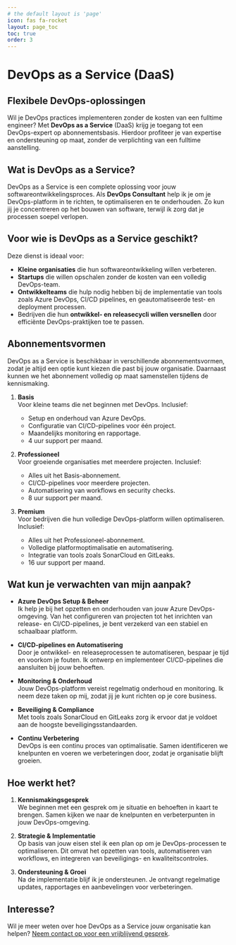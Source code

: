 ```yaml
---
# the default layout is 'page'
icon: fas fa-rocket
layout: page_toc
toc: true
order: 3
---
```


# DevOps as a Service (DaaS)

## Flexibele DevOps-oplossingen

Wil je DevOps practices implementeren zonder de kosten van een fulltime
engineer? Met **DevOps as a Service** (DaaS) krijg je toegang
tot een DevOps-expert op abonnementsbasis. Hierdoor profiteer je van expertise en
ondersteuning op maat, zonder de verplichting van een fulltime aanstelling.

## Wat is DevOps as a Service?

DevOps as a Service is een complete oplossing voor jouw softwareontwikkelingsproces.
Als **DevOps Consultant** help ik je om je DevOps-platform in te richten,
te optimaliseren en te onderhouden. Zo kun jij je concentreren op het
bouwen van software, terwijl ik zorg dat je processen soepel verlopen.

## Voor wie is DevOps as a Service geschikt?

Deze dienst is ideaal voor:

- **Kleine organisaties** die hun softwareontwikkeling willen verbeteren.
- **Startups** die willen opschalen zonder de kosten van een volledig DevOps-team.
- **Ontwikkelteams** die hulp nodig hebben bij de implementatie van tools zoals
  Azure DevOps, CI/CD pipelines, en geautomatiseerde test- en deployment processen.
- Bedrijven die hun **ontwikkel- en releasecycli willen versnellen** door efficiënte
  DevOps-praktijken toe te passen.

## Abonnementsvormen

DevOps as a Service is beschikbaar in verschillende abonnementsvormen, zodat je
altijd een optie kunt kiezen die past bij jouw organisatie. Daarnaast kunnen we
het abonnement volledig op maat samenstellen tijdens de kennismaking.

1. **Basis**  
   Voor kleine teams die net beginnen met DevOps. Inclusief:
   - Setup en onderhoud van Azure DevOps.
   - Configuratie van CI/CD-pipelines voor één project.
   - Maandelijks monitoring en rapportage.
   - 4 uur support per maand.

2. **Professioneel**  
   Voor groeiende organisaties met meerdere projecten. Inclusief:
   - Alles uit het Basis-abonnement.
   - CI/CD-pipelines voor meerdere projecten.
   - Automatisering van workflows en security checks.
   - 8 uur support per maand.

3. **Premium**  
   Voor bedrijven die hun volledige DevOps-platform willen optimaliseren. Inclusief:
   - Alles uit het Professioneel-abonnement.
   - Volledige platformoptimalisatie en automatisering.
   - Integratie van tools zoals SonarCloud en GitLeaks.
   - 16 uur support per maand.

## Wat kun je verwachten van mijn aanpak?

- **Azure DevOps Setup & Beheer**  
  Ik help je bij het opzetten en onderhouden van jouw Azure DevOps-omgeving. Van
  het configureren van projecten tot het inrichten van release- en
  CI/CD-pipelines, je bent verzekerd van een stabiel en schaalbaar platform.

- **CI/CD-pipelines en Automatisering**  
  Door je ontwikkel- en releaseprocessen te automatiseren, bespaar je tijd en voorkom
  je fouten. Ik ontwerp en implementeer CI/CD-pipelines die aansluiten bij jouw
  behoeften.

- **Monitoring & Onderhoud**  
  Jouw DevOps-platform vereist regelmatig onderhoud en monitoring. Ik neem deze taken
  op mij, zodat jij je kunt richten op je core business.

- **Beveiliging & Compliance**  
  Met tools zoals SonarCloud en GitLeaks zorg ik ervoor dat je voldoet aan de hoogste
  beveiligingsstandaarden.

- **Continu Verbetering**  
  DevOps is een continu proces van optimalisatie. Samen identificeren we
  knelpunten en voeren we verbeteringen door, zodat je organisatie blijft groeien.

## Hoe werkt het?

1. **Kennismakingsgesprek**  
   We beginnen met een gesprek om je situatie en behoeften in kaart te brengen. Samen
   kijken we naar de knelpunten en verbeterpunten in jouw DevOps-omgeving.

2. **Strategie & Implementatie**  
   Op basis van jouw eisen stel ik een plan op om je DevOps-processen te optimaliseren.
   Dit omvat het opzetten van tools, automatiseren van workflows, en integreren van
   beveiligings- en kwaliteitscontroles.

3. **Ondersteuning & Groei**  
   Na de implementatie blijf ik je ondersteunen. Je ontvangt regelmatige updates,
   rapportages en aanbevelingen voor verbeteringen.

## Interesse?

Wil je meer weten over hoe DevOps as a Service jouw organisatie kan helpen? [Neem
contact op voor een vrijblijvend gesprek](mailto:info@mikebeemsterboer.nl).
